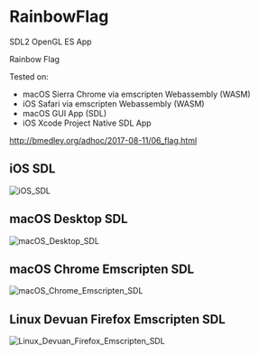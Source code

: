 # RainbowFlag

SDL2 OpenGL ES App

Rainbow Flag

Tested on:

* macOS Sierra Chrome via emscripten Webassembly (WASM)
* iOS Safari via emscripten Webassembly (WASM)
* macOS GUI App (SDL)
* iOS Xcode Project Native SDL App

http://bmedley.org/adhoc/2017-08-11/06_flag.html

## iOS SDL

![iOS_SDL](http://bmedley.org/adhoc/2017-08-11/iOS_SDL.png)

## macOS Desktop SDL

![macOS_Desktop_SDL](http://bmedley.org/adhoc/2017-08-11/macOS_Desktop_SDL.png)

## macOS Chrome Emscripten SDL

![macOS_Chrome_Emscripten_SDL](http://bmedley.org/adhoc/2017-08-11/Chrome_Webassembly.png)

## Linux Devuan Firefox Emscripten SDL

![Linux_Devuan_Firefox_Emscripten_SDL](http://bmedley.org/adhoc/2017-08-11/linux_devuan_firefox.png)
